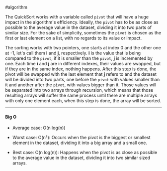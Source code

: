 #algorithm

The QuickSort works with a variable called `pivot` that will have a huge impact in the algorithm's efficiency. Ideally, the `pivot` has to be as close as possible to the average value in the dataset, dividing it into two parts of similar size. For the sake of simplicity, sometimes the `pivot` is chosen as the first or last element on a list, with no regards to its value or impact.

The sorting works with two pointers, one starts at index 0 and the other one at -1, let's call them **i** and **j**, respectively. **i** is the value that is being compared to the `pivot`, if it is smaller than the `pivot`, **j** is incremented by one. Each time **i** and **j** are in different indexes, their values are swapped, but if they are in the same index, nothing happens. After this step is done, the pivot will be swapped with the last element that **j** refers to and the dataset will be divided into two parts, one before the `pivot` with values smaller than it and another after the `pivot`, with values bigger than it. Those values will be separated into two arrays through recursion, which means that those resulting arrays will suffer the same process until there are multiple arrays with only one element each, when this step is done, the array will be sorted. 

--------------------

#### Big O

- Average case: O(n log(n))

- Worst case: O(n²): Occurs when the pivot is the biggest or smallest element in the dataset, dividing it into a big array and a small one.

- Best case: O(n log(n)): Happens when the pivot is as close as possible to the average value in the dataset, dividing it into two similar sized arrays.
